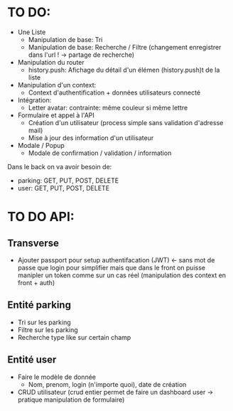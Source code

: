 # TO DO: 
* Une Liste
    * Manipulation de base: Tri
    * Manipulation de base: Recherche / Filtre (changement enregistrer dans l'url ! -> partage de recherche)
* Manipulation du router
    * history.push: Afichage du détail d'un élémen (history.push)t de la liste
* Manipulation d'un context:
    * Context d'authentification + données utilisateurs connecté
* Intégration:
    * Letter avatar: contrainte: même couleur si même lettre
* Formulaire et appel à l'API
    * Création d'un utilisateur (process simple sans validation d'adresse mail)
    * Mise à jour des information d'un utilisateur
* Modale / Popup
    * Modale de confirmation / validation / information

Dans le back on va avoir besoin de:
* parking: GET, PUT, POST, DELETE
* user: GET, PUT, POST, DELETE

# TO DO API: 
## Transverse
 * Ajouter passport pour setup authentifacation (JWT) <- sans mot de passe que login pour simplifier mais que dans le front on puisse manipler un token comme sur un cas réel (manipulation des context en front + auth)
## Entité parking

 * Tri sur les parking
 * Filtre sur les parking
 * Recherche type like sur certain champ

## Entité user
 * Faire le modèle de donnée
    * Nom, prenom, login (n'importe quoi), date de création
 * CRUD utilisateur (crud entier permet de faire un dashboard user -> pratique manipulation de formulaire)